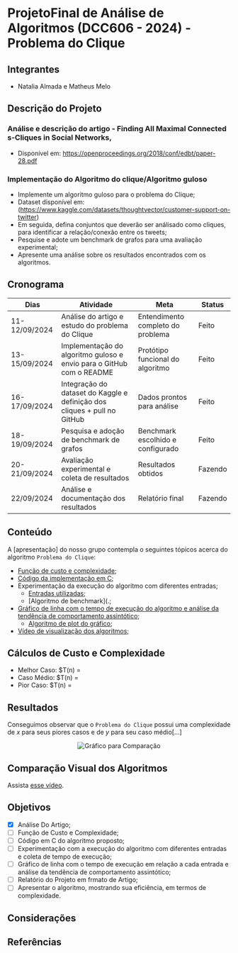 # ProjetoFinal de Análise de Algoritmos (DCC606 - 2024) - Problema do Clique
## Integrantes
- Natalia Almada e Matheus Melo

## Descrição do Projeto
### Análise e descrição do  artigo - Finding All Maximal Connected s-Cliques in Social Networks,
* Disponível em: https://openproceedings.org/2018/conf/edbt/paper-28.pdf
  
### Implementação do Algoritmo do clique/Algoritmo guloso

* Implemente um algoritmo guloso para o problema do Clique;
* Dataset disponível em: (https://www.kaggle.com/datasets/thoughtvector/customer-support-on-twitter)
* Em seguida, defina conjuntos que deverão ser análisado como cliques, para identificar a relação/conexão entre os tweets;
* Pesquise e adote um benchmark de grafos para uma avaliação experimental;
* Apresente uma análise sobre os resultados encontrados com os algoritmos.
  
## Cronograma
| Dias           | Atividade                                             | Meta                            | Status    |
|----------------|-------------------------------------------------------|----------------------------------|-----------|
| 11-12/09/2024  | Análise do artigo e estudo do problema do Clique       | Entendimento completo do problema | Feito     |
| 13-15/09/2024  | Implementação do algoritmo guloso e envio para o GitHub com o README | Protótipo funcional do algoritmo | Feito   |
| 16-17/09/2024  | Integração do dataset do Kaggle e definição dos cliques + pull no GitHub | Dados prontos para análise       | Feito   |
| 18-19/09/2024  | Pesquisa e adoção de benchmark de grafos               | Benchmark escolhido e configurado | Feito   |
| 20-21/09/2024  | Avaliação experimental e coleta de resultados          | Resultados obtidos               | Fazendo |
| 22/09/2024     | Análise e documentação dos resultados                  | Relatório final                  | Fazendo   |



## Conteúdo
A [apresentação] do nosso grupo contempla o seguintes tópicos acerca do algoritmo `Problema do Clique`:

- [Função de custo e complexidade]();
- [Código da implementação em C]();
- Experimentação da execução do algoritmo com diferentes entradas;
    - [Entradas utilizadas](.);
    - [Algoritmo de benchmark](.;
- [Gráfico de linha com o tempo de execução do algoritmo e análise da tendência de comportamento assintótico](#resultados);
    - [Algoritmo de plot do gráfico](.);
- [Vídeo de visualização dos algoritmos]();

## Cálculos de Custo e Complexidade

- Melhor Caso: $T(n) = 
- Caso Médio: $T(n) = 
- Pior Caso: $T(n) = 


## Resultados

Conseguimos observar que o `Problema do Clique` possui uma complexidade de $`x`$ para seus piores casos  e de $`y`$ para seu caso médio[...]
<div align="center">

![Gráfico para Comparação](.)

</div>

## Comparação Visual dos Algoritmos

Assista [esse vídeo](.).

## Objetivos

- [X] Análise Do Artigo;
- [ ] Função de Custo e Complexidade;
- [ ] Código em C do algoritmo proposto;
- [ ] Experimentação com a execução do algoritmo com diferentes entradas e coleta de tempo de execução;
- [ ] Gráfico de linha com o tempo de execução em relação a cada entrada e análise da tendência de comportamento assintótico;
- [ ] Relatório do Projeto em frmato de Artigo;
- [ ] Apresentar o algoritmo, mostrando sua eficiência, em termos de complexidade.

## Considerações

## Referências

